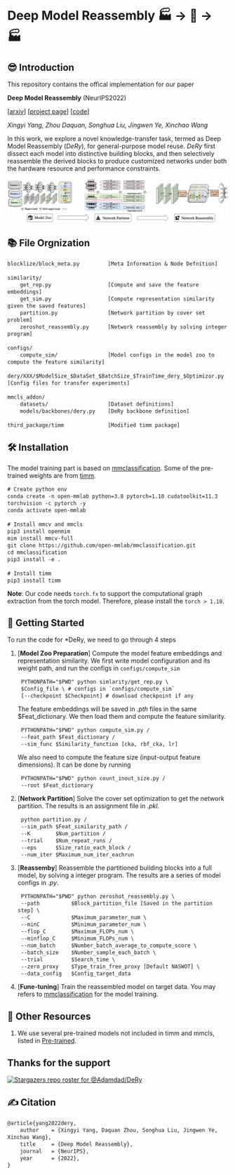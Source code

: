 # Deep Model Reassembly  🏭 -> 🧱 -> 🏭
## 😎 Introduction
This repository contains the offical implementation for our paper

**Deep Model Reassembly** (NeurIPS2022)

[[arxiv](https://arxiv.org/abs/2210.17409)] [[project page](https://adamdad.github.io/dery/)]
 [[code](https://github.com/Adamdad/DeRy)]

*Xingyi Yang, Zhou Daquan, Songhua Liu, Jingwen Ye, Xinchao Wang*

In this work, we explore a novel knowledge-transfer task, termed as Deep Model Reassembly (*DeRy*), for general-purpose model reuse. *DeRy* first dissect each model into distinctive building blocks, and then selectively reassemble the derived blocks to produce customized networks under both the hardware resource and performance constraints.

![pipeline](assets/pipeline.png)

## 📚 File Orgnization

    blocklize/block_meta.py         [Meta Information & Node Defnition]

    similarity/
        get_rep.py                  [Compute and save the feature embeddings]
        get_sim.py                  [Compute representation similarity given the saved features]
        partition.py                [Network partition by cover set problem]
        zeroshot_reassembly.py      [Network reassembly by solving integer program]

    configs/
        compute_sim/                [Model configs in the model zoo to compute the feature similarity]
        dery/XXX/$ModelSize_$DataSet_$BatchSize_$TrainTime_dery_$Optimizor.py   [Config files for transfer experiments]

    mmcls_addon/
        datasets/                   [Dataset definitions]
        models/backbones/dery.py    [DeRy backbone definition]

    third_package/timm              [Modified timm package]

    

## 🛠 Installation
The model training part is based on [mmclassification](https://github.com/open-mmlab/mmclassification). Some of the pre-trained weights are from [timm](https://github.com/rwightman/pytorch-image-models/tree/master/timm).

    # Create python env
    conda create -n open-mmlab python=3.8 pytorch=1.10 cudatoolkit=11.3 torchvision -c pytorch -y
    conda activate open-mmlab

    # Install mmcv and mmcls
    pip3 install openmim
    mim install mmcv-full
    git clone https://github.com/open-mmlab/mmclassification.git
    cd mmclassification
    pip3 install -e .

    # Install timm
    pip3 install timm

**Note**: Our code needs `torch.fx` to support the computational graph extraction from the torch model. Therefore, please install the `torch > 1.10`.

## 🚀 Getting Started
To run the code for *DeRy, we need to go through 4 steps

1. [**Model Zoo Preparation**] Compute the model feature embeddings and representation similarity. We first write model configuration and its weight path, and run the configs in `configs/compute_sim`
            
        PYTHONPATH="$PWD" python simlarity/get_rep.py \
        $Config_file \ # configs in `configs/compute_sim`
        [--checkpoint $Checkpoint] # download checkpoint if any

    The feature embeddings will be saved in *.pth* files in the same $Feat_dictionary. We then load them and compute the feature similarity.

        PYTHONPATH="$PWD" python compute_sim.py /
        --feat_path $Feat_dictionary /
        --sim_func $Similarity_function [cka, rbf_cka, lr]

    We also need to compute the feature size (input-output feature dimensions). It can be done by running

        PYTHONPATH="$PWD" python count_inout_size.py /
        --root $Feat_dictionary

2. [**Network Partition**] Solve the cover set optimization to get the network partition. The results is an assignment file in *.pkl*.

        python partition.py /
        --sim_path $Feat_similarity_path /
        --K        $Num_partition /
        --trial    $Num_repeat_runs /
        --eps      $Size_ratio_each_block /
        --num_iter $Maximum_num_iter_eachrun

3. [**Reassemby**] Reassemble the partitioned building blocks into a full model, by solving a integer program. The results are a series of model configs in *.py*.

        PYTHONPATH="$PWD" python zeroshot_reassembly.py \
        --path          $Block_partition_file [Saved in the partition step] \
        --C             $Maximum_parameter_num \
        --minC          $Minimum_parameter_num \
        --flop_C        $Maximum_FLOPs_num \
        --minflop_C     $Minimum_FLOPs_num \
        --num_batch     $Number_batch_average_to_compute_score \
        --batch_size    $Number_sample_each_batch \
        --trial         $Search_time \
        --zero_proxy    $Type_train_free_proxy [Default NASWOT] \
        --data_config   $Config_target_data

4. [**Fune-tuning**] Train the reassembled model on target data. You may refers to [mmclassification](https://github.com/open-mmlab/mmclassification) for the model training.

 
## 🚛 Other Resources
1. We use several pre-trained models not included in timm and mmcls, listed in [Pre-trained](assets/pre-trained.md).

## Thanks for the support
[![Stargazers repo roster for @Adamdad/DeRy](https://reporoster.com/stars/Adamdad/DeRy)](https://github.com/Adamdad/DeRy/stargazers)

## ✍ Citation

    @article{yang2022dery,
        author    = {Xingyi Yang, Daquan Zhou, Songhua Liu, Jingwen Ye, Xinchao Wang},
        title     = {Deep Model Reassembly},
        journal   = {NeurIPS},
        year      = {2022},
    }


